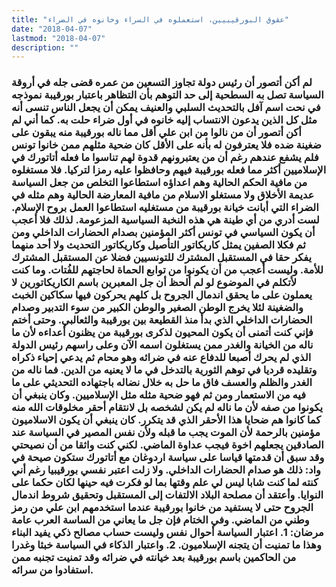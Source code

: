 ```yaml
---
title: "عقوق البورقيبيين، استعملوه في السراء وخانوه في الضراء"
date: "2018-04-07"
lastmod: "2018-04-07"
description: ""
---
```

### لم أكن أتصور أن رئيس دولة تجاوز التسعين من عمره قضى جله في أروقة السياسة تصل به السطحية إلى حد التوهم بأن التظاهر باعتبار بورقيبة نموذجه في نحت اسم آفل بالتحديث السلبي والعنيف يمكن أن يجعل الناس تنسى أنه مثل كل الذين يدعون الانتساب إليه خانوه في أول ضراء حلت به. كما أني لم أكن أتصور أن من نالوا من ابن علي أقل مما ناله بورقيبة منه يبقون على ضغينة ضده فلا يعترفون له بأنه على الأقل كان ضحية مثلهم ممن خانوا تونس فلم يشفع عندهم رغم أن من يعتبرونهم قدوة لهم تناسوا ما فعله أتاتورك في الإسلاميين أكثر مما فعله بورقيبة فيهم وحافظوا عليه رمزا لتركيا. فلا مستغلوه من مافية الحكم الحالية وهم اعداؤه استطاعوا التخلص من جعل السياسة عديمة الأخلاق ولا مستغلو الاسلام من مافية المعارضة الحالية وهم مثله في الضراء التي أبانت خيانة بورقيبة من مستغليه استطاعوا العمل بروح الإسلام. لست أدري من أي طينة هي هذه النخبة السياسية المزعومة. لذلك فلا أعجب أن يكون السياسي في تونس أكثر المؤمنين بصدام الحضارات الداخلي ومن ثم فكلا الصفين يمثل كاريكاتور التأصيل وكاريكاتور التحديث ولا أحد منهما يفكر حقا في المستقبل المشترك للتونسيين فضلا عن المستقبل المشترك للأمة. وليست أعجب من أن يكونوا من توابع الحماة لحاجتهم للفُتات. وما كنت لأتكلم في الموضوع لو لم ألحظ أن جل المعبرين باسم الكاريكاتورين لا يعملون على ما يحقق اندمال الجروح بل كلهم يحركون فيها سكاكين الخبث والضغينة لئلا يخرج الوطن الصغير والوطن الكبير من سوء التدبير وصدام الحضارات الداخلي الذي بدأ منذ القطيعة بين بورقيبة والثعالبي. وحتى أختم فإني كنت أتمنى أن يكون المحيون لذكرى بورقيبة من يظنون أعداءه لأن ما ناله من الخيانة والغدر ممن يستغلون اسمه الآن وعلى راسهم رئيس الدولة الذي لم يحرك أصبعا للدفاع عنه في ضرائه وهو محام ثم يدعي إحياء ذكراه وتقليده قرديا في توهم الثورية بالتدخل في ما لا يعنيه من الدين. فما ناله من الغدر والظلم والعسف فاق ما حل به خلال نضاله باجتهاده التحديثي على ما فيه من الاستعمار ومن ثم فهو ضحية مثله مثل الإسلاميين. وكان ينبغي أن يكونوا من صفه لأن ما ناله لم يكن لشخصه بل لانتقام أحقر مخلوقات الله منه كما كانوا هم ضحايا هذا الأحقر الذي قد يتكرر. كان ينبغي أن يكون الاسلاميون مؤمنين بالرحمة لأن الموت يجب ما قبله ولأن نفس المصير في السياسة عند الصادقين يجعلهم اخوة فيجب عداوة الماضي. لكني كنت واثقا من أن نصيحتي وقد سبق أن قدمتها قياسا على سياسة اردوغان مع أتاتورك ستكون صيحة في واد: ذلك هو صدام الحضارات الداخلي. ولا زلت اعتبر نفسي بورقيبيا رغم أني كنته لما كنت شابا ليس لي علم وقتها بما لو فكرت فيه حينها لكان حكما على النوايا. وأعتقد أن مصلحة البلاد الالتفات إلى المستقبل وتحقيق شروط اندمال الجروح حتى لا يستفيد من خانوا بورقيبة عندما استخدمهم ابن علي من رمز وطني من الماضي. وفي الختام فإن جل ما يعاني من الساسة العرب عامة مرضان: 1. اعتبار السياسة أحوال نفس وليست حساب مصالح ذكي يفيد البناء وهذا ما تمنيت أن يتجنه الإسلاميون. 2. واعتبار الذكاء في السياسة خبثا وغدرا من الحاكمين باسم بورقيبة بعد خيانته في ضرائه وقد تمنيت تجنبه ممن استفادوا من سرائه.

###